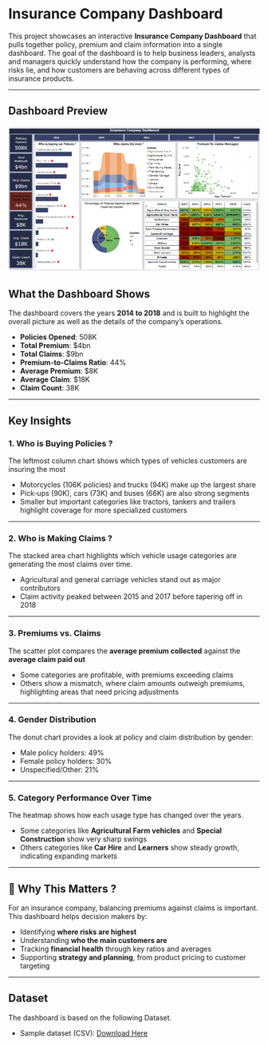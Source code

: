 # Insurance Company Dashboard

This project showcases an interactive **Insurance Company Dashboard** that pulls together policy, premium and claim information into a single dashboard. The goal of the dashboard is to help business leaders, analysts and managers quickly understand how the company is performing, where risks lie, and how customers are behaving across different types of insurance products.

---

## Dashboard Preview

![Insurance Company Dashboard](https://github.com/NusaibaZaman/Insurance-Company-Analysis/blob/main/Insurance%20Company%20Analysis.png)


## What the Dashboard Shows

The dashboard covers the years **2014 to 2018** and is built to highlight the overall picture as well as the details of the company’s operations.  

- **Policies Opened**: 508K  
- **Total Premium**: $4bn  
- **Total Claims**: $9bn  
- **Premium-to-Claims Ratio**: 44%  
- **Average Premium**: $8K  
- **Average Claim**: $18K  
- **Claim Count**: 38K  

---

##  Key Insights

### 1. Who is Buying Policies ?
The leftmost column chart shows which types of vehicles customers are insuring the most 
- Motorcycles (106K policies) and trucks (94K) make up the largest share 
- Pick-ups (90K), cars (73K) and buses (66K) are also strong segments 
- Smaller but important categories like tractors, tankers and trailers highlight coverage for more specialized customers

---

### 2. Who is Making Claims ?
The stacked area chart highlights which vehicle usage categories are generating the most claims over time.  
- Agricultural and general carriage vehicles stand out as major contributors 
- Claim activity peaked between 2015 and 2017 before tapering off in 2018 

---

### 3. Premiums vs. Claims
The scatter plot compares the **average premium collected** against the **average claim paid out**  
- Some categories are profitable, with premiums exceeding claims  
- Others show a mismatch, where claim amounts outweigh premiums, highlighting areas that need pricing adjustments
  
---

### 4. Gender Distribution
The donut chart provides a look at policy and claim distribution by gender:  
- Male policy holders: 49%  
- Female policy holders: 30%  
- Unspecified/Other: 21%  

---

### 5. Category Performance Over Time
The heatmap shows how each usage type has changed over the years.  
- Some categories like **Agricultural Farm vehicles** and **Special Construction** show very sharp swings  
- Others categories like **Car Hire** and **Learners** show steady growth, indicating expanding markets  

---

## 💼 Why This Matters ?

For an insurance company, balancing premiums against claims is important. This dashboard helps decision makers by:
- Identifying **where risks are highest**  
- Understanding **who the main customers are**  
- Tracking **financial health** through key ratios and averages  
- Supporting **strategy and planning**, from product pricing to customer targeting  

---

## Dataset

The dashboard is based on the following Dataset.
- Sample dataset (CSV): [Download Here](https://github.com/NusaibaZaman/Insurance-Company-Analysis/blob/main/Dataset%20for%20Insurance%20Company.zip)  
